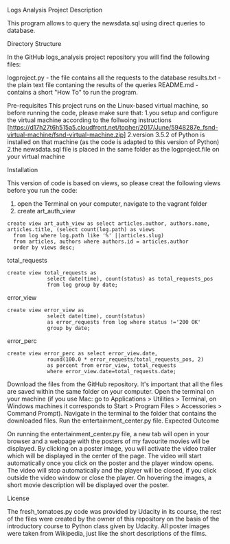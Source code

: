 Logs Analysis Project Description

This program allows to query the newsdata.sql using direct queries to database.

Directory Structure

In the GitHub logs_analysis project repository you will find the following files:

logproject.py - the file contains all the requests to the database
results.txt - the plain text file contaning the results of the queries
README.md - contains a short "How To" to run the program.

Pre-requisites
This project runs on the Linux-based virtual machine, so before running the code, please make sure that:
1.you setup and configure the virtual machine according to the follwoing instructions [https://d17h27t6h515a5.cloudfront.net/topher/2017/June/5948287e_fsnd-virtual-machine/fsnd-virtual-machine.zip] 
2.version 3.5.2 of Python is installed on that machine (as the code is adapted to this version of Python)
2.the newsdata.sql file is placed in the same folder as the logproject.file on your virtual machine

Installation

This version of code is based on views, so please creat the following views before you run the code:
1. open the Terminal on your computer, navigate to the vagrant folder
1. create art_auth_view
```psql
create view art_auth_view as select articles.author, authors.name, articles.title, (select count(log.path) as views
  from log where log.path like '%' ||articles.slug)
  from articles, authors where authors.id = articles.author
  order by views desc;
```
total_requests
```psql
create view total_requests as
             select date(time), count(status) as total_requests_pos
             from log group by date;
```
error_view
```psql
create view error_view as
             select date(time), count(status)
             as error_requests from log where status !='200 OK'
             group by date;
```
error_perc
```psql
create view error_perc as select error_view.date,
             round(100.0 * error_requests/total_requests_pos, 2)
             as percent from error_view, total_requests
             where error_view.date=total_requests.date;
```



Download the files from the GitHub repository. It's important that all the files are saved within the same folder on your computer.
Open the terminal on your machine (if you use Mac: go to Applications > Utilities > Terminal, on Windows machines it corresponds to Start > Program Files > Accessories > Command Prompt).
Navigate in the terminal to the folder that contains the downloaded files.
Run the entertainment_center.py file.
Expected Outcome

On running the entertainment_center.py file, a new tab will open in your browser and a webpage with the posters of my favourite movies will be displayed. By clicking on a poster image, you will activate the video trailer which will be displayed in the center of the page. The video will start automatically once you click on the poster and the player window opens. The video will stop automatically and the player will be closed, if you click outside the video window or close the player. On hovering the images, a short movie description will be displayed over the poster.

License

The fresh_tomatoes.py code was provided by Udacity in its course, the rest of the files were created by the owner of this repository on the basis of the introductory course to Python class given by Udacity. All poster images were taken from Wikipedia, just like the short descriptions of the films.
